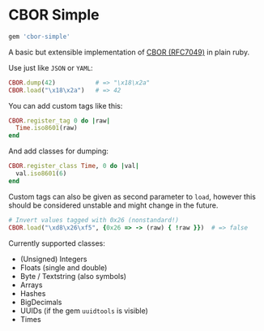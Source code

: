 # CBOR Simple

```ruby
gem 'cbor-simple'
```

A basic but extensible implementation of [CBOR (RFC7049)](http://tools.ietf.org/html/rfc7049) in plain ruby.

Use just like `JSON` or `YAML`:

```ruby
CBOR.dump(42)           # => "\x18\x2a"
CBOR.load("\x18\x2a")   # => 42
```

You can add custom tags like this:

```ruby
CBOR.register_tag 0 do |raw|
  Time.iso8601(raw)
end
```

And add classes for dumping:

```ruby
CBOR.register_class Time, 0 do |val|
  val.iso8601(6)
end
```

Custom tags can also be given as second parameter to `load`, however this should be considered unstable and might change in the future.

```ruby
# Invert values tagged with 0x26 (nonstandard!)
CBOR.load("\xd8\x26\xf5", {0x26 => -> (raw) { !raw }})  # => false
```

Currently supported classes:

- (Unsigned) Integers
- Floats (single and double)
- Byte / Textstring (also symbols)
- Arrays
- Hashes
- BigDecimals
- UUIDs (if the gem `uuidtools` is visible)
- Times
